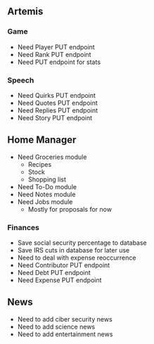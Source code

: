 ## Artemis

### Game

-   Need Player PUT endpoint
-   Need Rank PUT endpoint
-   Need PUT endpoint for stats

### Speech

-   Need Quirks PUT endpoint
-   Need Quotes PUT endpoint
-   Need Replies PUT endpoint
-   Need Story PUT endpoint

## Home Manager

-   Need Groceries module
    -   Recipes
    -   Stock
    -   Shopping list
-   Need To-Do module
-   Need Notes module
-   Need Jobs module
    -   Mostly for proposals for now

### Finances

-   Save social security percentage to database
-   Save IRS cuts in database for later use
-   Need to deal with expense reoccurrence
-   Need Contributor PUT endpoint
-   Need Debt PUT endpoint
-   Need Expense PUT endpoint

## News

-   Need to add ciber security news
-   Need to add science news
-   Need to add entertainment news
